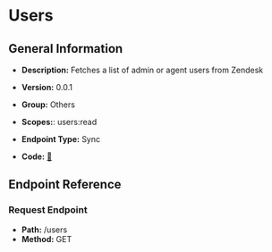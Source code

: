 # Users

## General Information

- **Description:** Fetches a list of admin or agent users from Zendesk

- **Version:** 0.0.1
- **Group:** Others
- **Scopes:**: users:read
- **Endpoint Type:** Sync
- **Code:** [🔗](https://github.com/NangoHQ/integration-templates/tree/main/integrations/zendesk/syncs/users.ts)

## Endpoint Reference

### Request Endpoint

- **Path:** /users
- **Method:** GET
